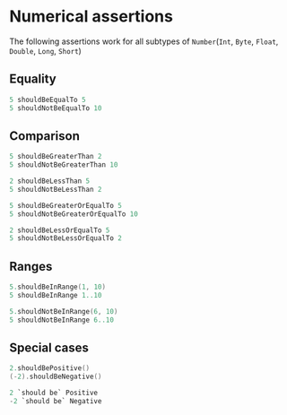 # Numerical assertions

The following assertions work for all subtypes of `Number`(`Int`, `Byte`, `Float`, `Double`, `Long`, `Short`)

## Equality

```kt
5 shouldBeEqualTo 5
5 shouldNotBeEqualTo 10
```

## Comparison

```kt
5 shouldBeGreaterThan 2
5 shouldNotBeGreaterThan 10

2 shouldBeLessThan 5
5 shouldNotBeLessThan 2

5 shouldBeGreaterOrEqualTo 5
5 shouldNotBeGreaterOrEqualTo 10

2 shouldBeLessOrEqualTo 5
5 shouldNotBeLessOrEqualTo 2
```

## Ranges

```kt
5.shouldBeInRange(1, 10)
5 shouldBeInRange 1..10

5.shouldNotBeInRange(6, 10)
5 shouldNotBeInRange 6..10
```

## Special cases

```kt
2.shouldBePositive()
(-2).shouldBeNegative()

2 `should be` Positive
-2 `should be` Negative
```
